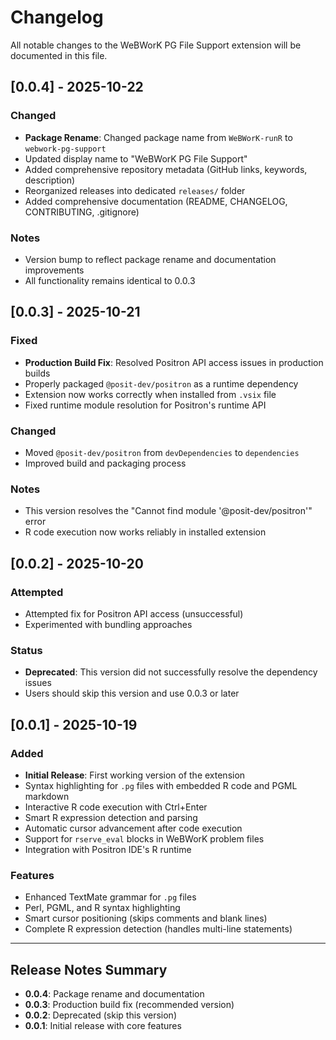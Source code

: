 # Changelog

All notable changes to the WeBWorK PG File Support extension will be documented in this file.

## [0.0.4] - 2025-10-22

### Changed
- **Package Rename**: Changed package name from `WeBWorK-runR` to `webwork-pg-support`
- Updated display name to "WeBWorK PG File Support"
- Added comprehensive repository metadata (GitHub links, keywords, description)
- Reorganized releases into dedicated `releases/` folder
- Added comprehensive documentation (README, CHANGELOG, CONTRIBUTING, .gitignore)

### Notes
- Version bump to reflect package rename and documentation improvements
- All functionality remains identical to 0.0.3

## [0.0.3] - 2025-10-21

### Fixed
- **Production Build Fix**: Resolved Positron API access issues in production builds
- Properly packaged `@posit-dev/positron` as a runtime dependency
- Extension now works correctly when installed from `.vsix` file
- Fixed runtime module resolution for Positron's runtime API

### Changed
- Moved `@posit-dev/positron` from `devDependencies` to `dependencies`
- Improved build and packaging process

### Notes
- This version resolves the "Cannot find module '@posit-dev/positron'" error
- R code execution now works reliably in installed extension

## [0.0.2] - 2025-10-20

### Attempted
- Attempted fix for Positron API access (unsuccessful)
- Experimented with bundling approaches

### Status
- **Deprecated**: This version did not successfully resolve the dependency issues
- Users should skip this version and use 0.0.3 or later

## [0.0.1] - 2025-10-19

### Added
- **Initial Release**: First working version of the extension
- Syntax highlighting for `.pg` files with embedded R code and PGML markdown
- Interactive R code execution with Ctrl+Enter
- Smart R expression detection and parsing
- Automatic cursor advancement after code execution
- Support for `rserve_eval` blocks in WeBWorK problem files
- Integration with Positron IDE's R runtime

### Features
- Enhanced TextMate grammar for `.pg` files
- Perl, PGML, and R syntax highlighting
- Smart cursor positioning (skips comments and blank lines)
- Complete R expression detection (handles multi-line statements)

---

## Release Notes Summary

- **0.0.4**: Package rename and documentation
- **0.0.3**: Production build fix (recommended version)
- **0.0.2**: Deprecated (skip this version)
- **0.0.1**: Initial release with core features
